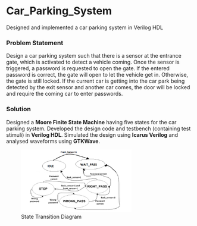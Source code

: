 # Car_Parking_System
Designed and implemented a car parking system in Verilog HDL
<h3>Problem Statement </h3>
<p>Design a car parking system such that there is a sensor at the entrance gate, which is activated to detect a vehicle coming. Once the sensor is triggered, a password is requested to open the gate. If the entered password is correct, the gate will open to let the vehicle get in. Otherwise, the gate is still locked. If the current car is getting into the car park being detected by the exit sensor and another car comes, the door will be locked and require the coming car to enter passwords.</p>
<h3>Solution</h3>
<p>Designed a <b>Moore Finite State Machine</b> having five states for the car parking system. Developed the design code and testbench (containing test stimuli) in <b>Verilog HDL</b>. Simulated the design using <b>Icarus Verilog</b> and analysed waveforms using <b>GTKWave</b>.</p>
<figure>
  <img src = "./State Transition Diagram.png" alt = "State Transition Diagram" width = "70%">
  <figcaption>State Transition Diagram</figcaption>
</figure>
